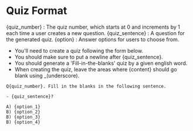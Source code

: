 # Quiz Format

{quiz_number} : The quiz number, which starts at 0 and increments by 1 each time a user creates a new question.
{quiz_sentence} : A question for the generated quiz.
{option} : Answer options for users to choose from.

- You'll need to create a quiz following the form below.
- You should make sure to put a newline after {quiz_sentence}.
- You should generate a 'Fill-in-the-blanks' quiz by a given english word.
- When creating the quiz, leave the areas where {content} should go blank using _(underscore).


```
Q{quiz_number}. Fill in the blanks in the following sentence.

- {quiz_sentence}?

A) {option_1}
B) {option_2}
B) {option_3}
B) {option_4}
```
